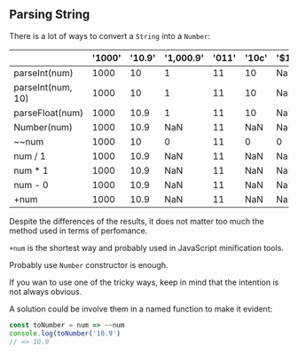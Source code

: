 ## Parsing String

There is a lot of ways to convert a `String` into a `Number`:

|                   | '1000' | '10.9' | '1,000.9' | '011' | '10c' | '$10' |
|-------------------|--------|--------|-----------|-------|-------|-------|
| parseInt(num)     | 1000   | 10     | 1         | 11    | 10    | NaN   |
| parseInt(num, 10) | 1000   | 10     | 1         | 11    | 10    | NaN   |
| parseFloat(num)   | 1000   | 10.9   | 1         | 11    | 10    | NaN   |
| Number(num)       | 1000   | 10.9   | NaN       | 11    | NaN   | NaN   |
| ~~num             | 1000   | 10     | 0         | 11    | 0     | 0     |
| num / 1           | 1000   | 10.9   | NaN       | 11    | NaN   | NaN   |
| num * 1           | 1000   | 10.9   | NaN       | 11    | NaN   | NaN   |
| num - 0           | 1000   | 10.9   | NaN       | 11    | NaN   | NaN   |
| +num              | 1000   | 10.9   | NaN       | 11    | NaN   | NaN   |

Despite the differences of the results, it does not matter too much the method used in terms of perfomance.

`+num` is the shortest way and probably used in JavaScript minification tools.

Probably use `Number` constructor is enough.

If you wan to use one of the tricky ways, keep in mind that the intention is not always obvious. 

A solution could be involve them in a named function to make it evident:

```js
const toNumber = num => ~~num
console.log(toNumber('10.9')
// => 10.9
```
